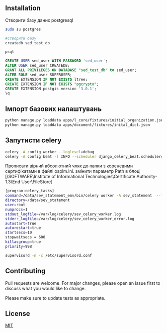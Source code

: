 ## Installation

Створити базу даних postgresql

```bash
sudo su postgres

#створити базу
createdb sed_test_db

psql
```
```sql
CREATE USER sed_user WITH PASSWORD 'sed_user';
ALTER USER sed_user CREATEDB;
GRANT ALL PRIVILEGES ON DATABASE "sed_test_db" to sed_user;
ALTER ROLE sed_user SUPERUSER;
CREATE EXTENSION IF NOT EXISTS ltree;
CREATE EXTENSION IF NOT EXISTS "pgcrypto";
CREATE EXTENSION postgis version '3.0.1';
\q
```

## Імпорт базових налаштувань

```bash
python manage.py loaddata apps/l_core/fixtures/initial_organization.json
python manage.py loaddata apps/document/fixtures/inital_dict.json
```
## Запутисти celery

```bash
celery -A config worker --loglevel=debug
celery -A config beat -l INFO --scheduler django_celery_beat.schedulers:DatabaseScheduler
```

Прописати вірний абсолютний члях до папки з кореневими сертифікатами в файлі  osplm.ini.
змінити параметр Path в блоці [\SOFTWARE\Institute of Informational Technologies\Certificate Authority-1.3\End User\FileStore]

```bash
[program:celery_tasks]
command=/data/sev_statement_env/bin/celery worker -A sev_statement  --loglevel=INFO
directory=/data/sev_statement
user=root
numprocs=1
stdout_logfile=/var/log/celery/sev_celery_worker.log
stderr_logfile=/var/log/celery/sev_celery_worker_error.log
autostart=true
autorestart=true
startsecs=10
stopwaitsecs = 600
killasgroup=true
priority=998
```

```bash
supervisord -n -c /etc/supervisord.conf
```


## Contributing
Pull requests are welcome. For major changes, please open an issue first to discuss what you would like to change.

Please make sure to update tests as appropriate.

## License
[MIT](https://choosealicense.com/licenses/mit/)